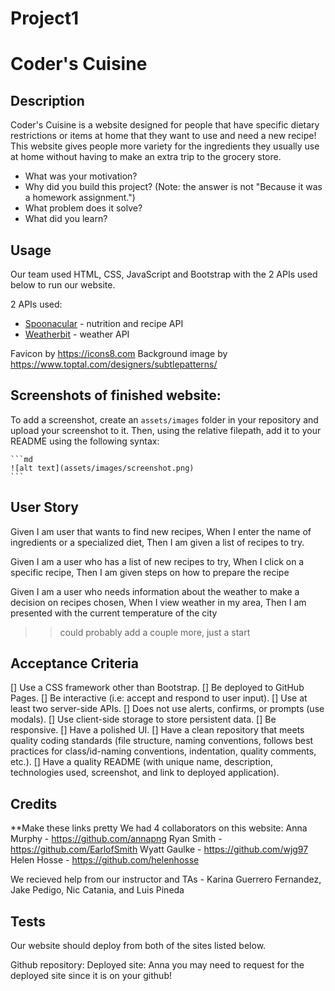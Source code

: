 # Project1

# Coder's Cuisine

## Description

Coder's Cuisine is a website designed for people that have specific dietary restrictions or items at home that they want to use and need a new recipe! This website gives people more variety for the ingredients they usually use at home without having to make an extra trip to the grocery store.

- What was your motivation?
- Why did you build this project? (Note: the answer is not "Because it was a homework assignment.")
- What problem does it solve?
- What did you learn?

## Usage

Our team used HTML, CSS, JavaScript and Bootstrap with the 2 APIs used below to run our website.

2 APIs used:
- [Spoonacular](https://spoonacular.com/food-api) - nutrition and recipe API 
- [Weatherbit](https://www.weatherbit.io/features) - weather API

Favicon by https://icons8.com
Background image by https://www.toptal.com/designers/subtlepatterns/ 


## Screenshots of finished website:


To add a screenshot, create an `assets/images` folder in your repository and upload your screenshot to it. Then, using the relative filepath, add it to your README using the following syntax:

    ```md
    ![alt text](assets/images/screenshot.png)
    ```

## User Story

Given I am user that wants to find new recipes, When I enter the name of ingredients or a specialized diet, Then I am given a list of recipes to try.

Given I am a user who has a list of new recipes to try, When I click on a specific recipe, Then I am given steps on how to prepare the recipe

Given I am a user who needs information about the weather to make a decision on recipes chosen, When I view weather in my area, Then I am presented with the current temperature of the city


>> could probably add a couple more, just a start

## Acceptance Criteria

[] Use a CSS framework other than Bootstrap.
[] Be deployed to GitHub Pages.
[] Be interactive (i.e: accept and respond to user input).
[] Use at least two server-side APIs.
[] Does not use alerts, confirms, or prompts (use modals).
[] Use client-side storage to store persistent data.
[] Be responsive.
[] Have a polished UI.
[] Have a clean repository that meets quality coding standards (file structure, naming conventions, follows best practices for class/id-naming conventions, indentation, quality comments, etc.).
[] Have a quality README (with unique name, description, technologies used, screenshot, and link to deployed application).


## Credits
**Make these links pretty
We had 4 collaborators on this website:
Anna Murphy - https://github.com/annapng 
Ryan Smith - https://github.com/EarlofSmith 
Wyatt Gaulke - https://github.com/wjg97 
Helen Hosse - https://github.com/helenhosse

We recieved help from our instructor and TAs - Karina Guerrero Fernandez, Jake Pedigo, Nic Catania, and Luis Pineda


## Tests

Our website should deploy from both of the sites listed below.

Github repository:
Deployed site: Anna you may need to request for the deployed site since it is on your github!
